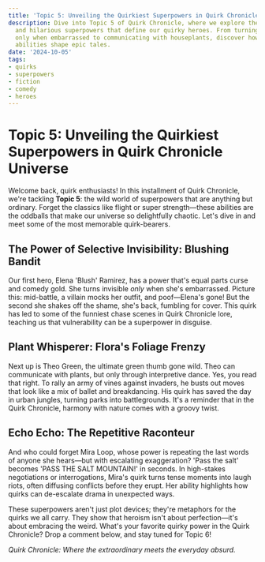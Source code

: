 ```yaml
---
title: 'Topic 5: Unveiling the Quirkiest Superpowers in Quirk Chronicle Universe'
description: Dive into Topic 5 of Quirk Chronicle, where we explore the most unconventional
  and hilarious superpowers that define our quirky heroes. From turning invisible
  only when embarrassed to communicating with houseplants, discover how these odd
  abilities shape epic tales.
date: '2024-10-05'
tags:
- quirks
- superpowers
- fiction
- comedy
- heroes
---
```


# Topic 5: Unveiling the Quirkiest Superpowers in Quirk Chronicle Universe

Welcome back, quirk enthusiasts! In this installment of Quirk Chronicle, we're tackling **Topic 5**: the wild world of superpowers that are anything but ordinary. Forget the classics like flight or super strength—these abilities are the oddballs that make our universe so delightfully chaotic. Let's dive in and meet some of the most memorable quirk-bearers.

## The Power of Selective Invisibility: Blushing Bandit

Our first hero, Elena 'Blush' Ramirez, has a power that's equal parts curse and comedy gold. She turns invisible *only* when she's embarrassed. Picture this: mid-battle, a villain mocks her outfit, and poof—Elena's gone! But the second she shakes off the shame, she's back, fumbling for cover. This quirk has led to some of the funniest chase scenes in Quirk Chronicle lore, teaching us that vulnerability can be a superpower in disguise.

## Plant Whisperer: Flora's Foliage Frenzy

Next up is Theo Green, the ultimate green thumb gone wild. Theo can communicate with plants, but only through interpretive dance. Yes, you read that right. To rally an army of vines against invaders, he busts out moves that look like a mix of ballet and breakdancing. His quirk has saved the day in urban jungles, turning parks into battlegrounds. It's a reminder that in the Quirk Chronicle, harmony with nature comes with a groovy twist.

## Echo Echo: The Repetitive Raconteur

And who could forget Mira Loop, whose power is repeating the last words of anyone she hears—but with escalating exaggeration? 'Pass the salt' becomes 'PASS THE SALT MOUNTAIN!' in seconds. In high-stakes negotiations or interrogations, Mira's quirk turns tense moments into laugh riots, often diffusing conflicts before they erupt. Her ability highlights how quirks can de-escalate drama in unexpected ways.

These superpowers aren't just plot devices; they're metaphors for the quirks we all carry. They show that heroism isn't about perfection—it's about embracing the weird. What's your favorite quirky power in the Quirk Chronicle? Drop a comment below, and stay tuned for Topic 6!

*Quirk Chronicle: Where the extraordinary meets the everyday absurd.*
